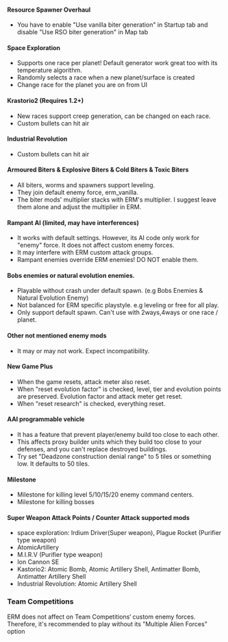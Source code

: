 #### Resource Spawner Overhaul

- You have to enable "Use vanilla biter generation" in Startup tab and disable "Use RSO biter generation" in Map tab

#### Space Exploration

- Supports one race per planet!  Default generator work great too with its temperature algorithm.
- Randomly selects a race when a new planet/surface is created
- Change race for the planet you are on from UI

#### Krastorio2 (Requires 1.2+)

* New races support creep generation, can be changed on each race.
* Custom bullets can hit air

#### Industrial Revolution

- Custom bullets can hit air

#### Armoured Biters & Explosive Biters & Cold Biters & Toxic Biters

- All biters, worms and spawners support leveling.
- They join default enemy force, erm_vanilla.
- The biter mods' multiplier stacks with ERM's multiplier. I suggest leave them alone and adjust the multiplier in ERM.

#### Rampant AI (limited, may have interferences)

- It works with default settings. However, its AI code only work for "enemy" force. It does not affect custom enemy
  forces.
- It may interfere with ERM custom attack groups.
- Rampant enemies override ERM enemies!  DO NOT enable them.

#### Bobs enemies or natural evolution enemies.

- Playable without crash under default spawn.  (e.g Bobs Enemies & Natural Evolution Enemy)
- Not balanced for ERM specific playstyle. e.g leveling or free for all play.
- Only support default spawn. Can't use with 2ways,4ways or one race / planet.

#### Other not mentioned enemy mods

- It may or may not work. Expect incompatibility.

#### New Game Plus

- When the game resets, attack meter also reset.
- When "reset evolution factor" is checked, level, tier and evolution points are preserved. Evolution factor and attack
  meter get reset.
- When "reset research" is checked, everything reset.

#### AAI programmable vehicle

- It has a feature that prevent player/enemy build too close to each other.
- This affects proxy builder units which they build too close to your defenses, and you can't replace destroyed
  buildings.
- Try set "Deadzone construction denial range" to 5 tiles or something low. It defaults to 50 tiles.

#### Milestone

- Milestone for killing level 5/10/15/20 enemy command centers.
- Milestone for killing bosses

#### Super Weapon Attack Points / Counter Attack supported mods

- space exploration: Irdium Driver(Super weapon), Plague Rocket (Purifier type weapon)
- AtomicArtillery
- M.I.R.V (Purifier type weapon)
- Ion Cannon SE
- Kastorio2: Atomic Bomb, Atomic Artillery Shell, Antimatter Bomb, Antimatter Artillery Shell
- Industrial Revolution: Atomic Artillery Shell

### Team Competitions
ERM does not affect on Team Competitions‘ custom enemy forces.  Therefore, it's recommended to play without its "Multiple Alien Forces" option